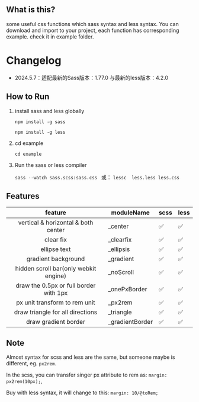 ## What is this?

some useful css functions which sass syntax and less syntax. You can download and import to your project, each function has corresponding example. check it in example folder.

# Changelog

* 2024.5.7：适配最新的Sass版本：1.77.0 与最新的less版本：4.2.0

## How to Run

1. install sass and less globally

    `npm install -g sass`

    `npm install -g less`

2. cd example

    `cd example`

3. Run the sass or less compiler

    `sass --watch sass.scss:sass.css `
    或：
    `lessc  less.less less.css`

## Features

|                 feature                | moduleName   | scss | less |
|:--------------------------------------:|--------------|------|------|
| vertical & horizontal & both center    | _center      | ✅    | ✅    |
| clear fix                              | _clearfix    | ✅    | ✅    |
| ellipse text                           | _ellipsis    | ✅    | ✅    |
| gradient background                    | _gradient    | ✅    | ✅    |
| hidden scroll bar(only webkit engine)  | _noScroll    | ✅    | ✅    |
| draw the 0.5px or full border with 1px | _onePxBorder | ✅    | ✅    |
| px unit transform to rem unit          | _px2rem      | ✅    | ✅    |
| draw triangle for all directions       | _triangle    | ✅    | ✅    |
| draw gradient border             | _gradientBorder    | ✅    | ✅    |

## Note

Almost syntax for scss and less are the same, but someone maybe is different, eg. `px2rem`.

In the scss, you can transfer singer px attribute to rem as: `margin: px2rem(10px);`,

Buy with less syntax, it will change to this: `margin: 10/@toRem;`
